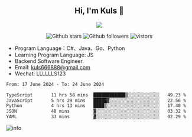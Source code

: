 <h2 align="center"> Hi, I'm Kuls 👋 </h2>
<p align="center">
    <p align="center">
        <img src=" https://avatars.githubusercontent.com/u/42165104?s=460&u=5c7fbf0bce7d4b38a15a44676e6f64b529e47598&v=4"/>
    </p>
    <p align="center">
      <img src="https://img.shields.io/github/stars/hellokuls?style=social" alt="Github stars" />
      <img src="https://img.shields.io/github/followers/hellokuls?style=social" alt="Github followers" />
      <img src="https://visitor-badge.glitch.me/badge?page_id=hellokuls.readme" alt="vistors" />
    </p>
</p>

- Program Language：C#、Java、Go、Python
- Learning Program Language: JS
- Backend Software Engineer.
- Email: kuls666888@gmail.com
- Wechat: LLLLLLS123

<!--START_SECTION:waka-->

```txt
From: 17 June 2024 - To: 24 June 2024

TypeScript       11 hrs 58 mins  ████████████▒░░░░░░░░░░░░   49.23 %
JavaScript       5 hrs 29 mins   █████▓░░░░░░░░░░░░░░░░░░░   22.56 %
Python           4 hrs 13 mins   ████▒░░░░░░░░░░░░░░░░░░░░   17.40 %
JSON             48 mins         ▓░░░░░░░░░░░░░░░░░░░░░░░░   03.32 %
YAML             33 mins         ▓░░░░░░░░░░░░░░░░░░░░░░░░   02.29 %
```

<!--END_SECTION:waka-->

![info](https://github-readme-stats.vercel.app/api?username=hellokuls&show_icons=true&count_private=true&hide=prs&theme=default_repocard)


